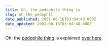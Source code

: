 ```yaml
---
title: Oh, the pedophile thing is
slug: oh_the_pedophil
date_published: 2001-08-16T03:04:48.000Z
date_updated: 2001-08-16T03:04:48.000Z
---
```


Oh, the [pedophile thing](/index.php?blogarch/2001_08_01_archive.php#5099022) is explained [over here](http://torrez.org/archive/00000045.html).
